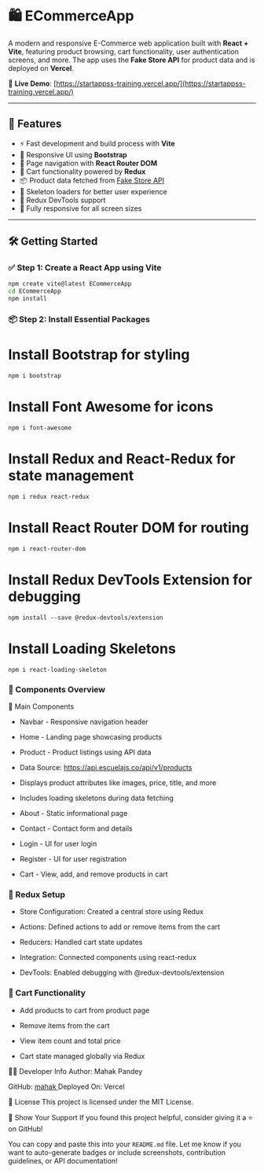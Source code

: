 # 🛍️ ECommerceApp

A modern and responsive E-Commerce web application built with **React + Vite**, featuring product browsing, cart functionality, user authentication screens, and more. The app uses the **Fake Store API** for product data and is deployed on **Vercel**.

🔗 **Live Demo**: [https://startappss-training.vercel.app/](https://startappss-training.vercel.app/)

---

## 🚀 Features

- ⚡ Fast development and build process with **Vite**
- 🎨 Responsive UI using **Bootstrap**
- 🔀 Page navigation with **React Router DOM**
- 🛒 Cart functionality powered by **Redux**
- 📦 Product data fetched from [Fake Store API](https://api.escuelajs.co/api/v1/products)
- 🧱 Skeleton loaders for better user experience
- 🔧 Redux DevTools support
- 📱 Fully responsive for all screen sizes

---

## 🛠️ Getting Started

### ✅ Step 1: Create a React App using Vite

```bash
npm create vite@latest ECommerceApp
cd ECommerceApp
npm install

```

### 📦 Step 2: Install Essential Packages

# Install Bootstrap for styling
```
npm i bootstrap
```

# Install Font Awesome for icons
```
npm i font-awesome
```

# Install Redux and React-Redux for state management
```
npm i redux react-redux
```

# Install React Router DOM for routing
```
npm i react-router-dom
```

# Install Redux DevTools Extension for debugging
```
npm install --save @redux-devtools/extension
```

# Install Loading Skeletons
```
npm i react-loading-skeleton
```

### 🧱 Components Overview
📂 Main Components
- Navbar - Responsive navigation header

- Home - Landing page showcasing products

- Product - Product listings using API data

- Data Source: https://api.escuelajs.co/api/v1/products

- Displays product attributes like images, price, title, and more

- Includes loading skeletons during data fetching

- About - Static informational page

- Contact - Contact form and details

- Login - UI for user login

- Register - UI for user registration

- Cart - View, add, and remove products in cart

### 🧠 Redux Setup
- Store Configuration: Created a central store using Redux

- Actions: Defined actions to add or remove items from the cart

- Reducers: Handled cart state updates

- Integration: Connected components using react-redux

- DevTools: Enabled debugging with @redux-devtools/extension

### 🛒 Cart Functionality
 - Add products to cart from product page

 - Remove items from the cart

 - View item count and total price

 - Cart state managed globally via Redux

🧑‍💻 Developer Info
Author: Mahak Pandey

GitHub: [mahak
](https://github.com/mahakPandeyOfficial)
Deployed On: Vercel

📄 License
This project is licensed under the MIT License.

🌟 Show Your Support
If you found this project helpful, consider giving it a ⭐️ on GitHub!

You can copy and paste this into your `README.md` file. Let me know if you want to auto-generate badges or include screenshots, contribution guidelines, or API documentation!

